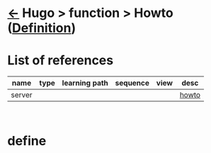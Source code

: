 <head><link rel="stylesheet" href="../../../md.css"/><script src="../../../md.js"></script></head>

[//]: #(Reference)
[Repo_Readme]:  ../list/object_list.md
[Item_Whatis]:  ../whatis/function_whatis.md

[server_howto]:  ../howto/server_howto

# [&larr;][Repo_Readme] Hugo > function > Howto ([Definition][item_whatis])
# List of references
|name|type|learning path|sequence|view|desc|
|-|-|-|-|-|-|
|server|||||[howto][server_howto]
<br>


# define



